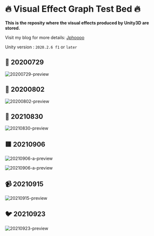 # 🔥 Visual Effect Graph Test Bed 🔥

<b>This is the reposity where the visual effects produced by Unity3D are stored.</b>

Visit my blog for more details: [Jphoooo](https://jphoooo.github.io/posts/unity-vfx.html#more)

Unity version : `2020.2.6 f1` or `later`



## 🦁 20200729

![20200729-preview](https://github.com/JpHoooo/unity-vfx-testbed/blob/master/Recordings/20200729-preview.gif)

## 🔫 20200802

![20200802-preview](https://github.com/JpHoooo/unity-vfx-testbed/blob/master/Recordings/20200802-preview.gif)

## 💙 20210830

![20210830-preview](https://github.com/JpHoooo/unity-vfx-testbed/blob/master/Recordings/20210830-preview.gif)

## 🟥 20210906

![20210906-a-preview](https://github.com/JpHoooo/unity-vfx-testbed/blob/master/Recordings/20210906-a-preview.gif)

![20210906-a-preview](https://github.com/JpHoooo/unity-vfx-testbed/blob/master/Recordings/20210906-b-preview.gif)

## 📹 20210915

![20210915-preview](https://github.com/JpHoooo/unity-vfx-testbed/blob/master/Recordings/20210915-preview.gif)

## 🐦 20210923

![20210923-preview](https://github.com/JpHoooo/unity-vfx-testbed/blob/master/Recordings/20210923-preview.gif)
 
